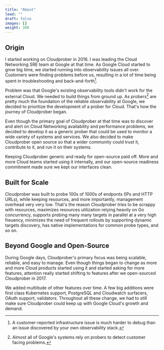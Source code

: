 ```yaml
---
title: "About"
lead: ""
draft: false
images: []
weight: 300
---
```


## Origin

I started working on Cloudprober in 2016. I was leading the Cloud Networking SRE
team at Google at that time. As Google Cloud started to grow big time, we
started running into observability issues all over. Customers were finding
problems before us, resulting in a lot of time being spent in troubleshooting
and back-and-forth[^1].

[^1]:
    A customer-reported infrastructure issue is much harder to debug than an
    issue discovered by your own observability stack.

Problem was that Google's existing observability tools didn't work for the
external Cloud. We needed to build things from ground up. As probers[^2] are
pretty much the foundation of the reliable observability at Google, we decided
to prioritize the development of a prober for Cloud. That's how the journey of
Cloudprober began.

[^2]:
    Almost all of Google's systems rely on probers to detect customer facing
    problems.

Even though the primary goal of Cloudprober at that time was to discover and
alert on Cloud Networking availability and performance problems, we decided to
develop it as a generic prober that could be used to monitor a wide variety of
systems and services. We also decided to make Cloudprober open source so that a
wider community could trust it, contribute to it, and run it on their systems.

Keeping Cloudprober generic and ready for open-source paid off. More and more
Cloud teams started using it internally, and our open-source readiness
commitment made sure we kept our interfaces clean.

## Built for Scale

Cloudprober was built to probe 100s of 1000s of endponts (IPs and HTTP URLs),
while keeping resources, and more importantly, management overhead very very
low. That's the reason Cloudprober tries to be scrappy with resources, maximizes
resources utilization relying heavily on Go concurrency, supports probing many
many targets in parallel at a very high freuency, minimizes the need of frequent
rollouts by supporting dynamic targets discovery, has native implementations for
common probe types, and so on.

## Beyond Google and Open-Source

During Google days, Cloudprober's primary focus was being scalable, reliable,
and easy to manage. Even though things began to change as more and more Cloud
products started using it and started asking for more features, attention really
started shifting to features after we open-sourced Cloudprober in 2017.

We added multiitude of other features over time. A few big additions were first
class Kubernetes support, PostgreSQL and Cloudwatch surfacers, OAuth support,
validators. Throughout all these change, we had to still make sure Cloudprober
could keep up with Google Cloud's growth and demand.
